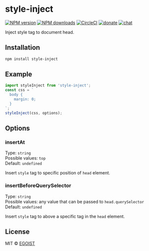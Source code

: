 # style-inject

[![NPM version](https://img.shields.io/npm/v/style-inject.svg?style=flat)](https://npmjs.com/package/style-inject) [![NPM downloads](https://img.shields.io/npm/dm/style-inject.svg?style=flat)](https://npmjs.com/package/style-inject) [![CircleCI](https://circleci.com/gh/egoist/style-inject/tree/master.svg?style=shield)](https://circleci.com/gh/egoist/style-inject/tree/master)  [![donate](https://img.shields.io/badge/$-donate-ff69b4.svg?maxAge=2592000&style=flat)](https://github.com/egoist/donate) [![chat](https://img.shields.io/badge/chat-on%20discord-7289DA.svg?style=flat)](https://chat.egoist.moe)

Inject style tag to document head.

## Installation

```bash
npm install style-inject
```

## Example

```javascript
import styleInject from 'style-inject';
const css = `
  body {
    margin: 0;
  }
`;
styleInject(css, options);
```

## Options

### insertAt

Type: `string`<br>
Possible values: `top`<br>
Default: `undefined`

Insert `style` tag to specific position of `head` element.

### insertBeforeQuerySelector

Type: `string`<br>
Possible values: any value that can be passed to `head.querySelector`<br>
Default: `undefined`

Insert `style` tag to above a specific tag in the `head` element.

## License

MIT &copy; [EGOIST](https://github.com/egoist)
